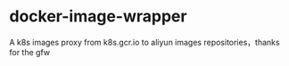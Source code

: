 # docker-image-wrapper
A k8s images proxy from k8s.gcr.io to aliyun images repositories，thanks for the gfw
